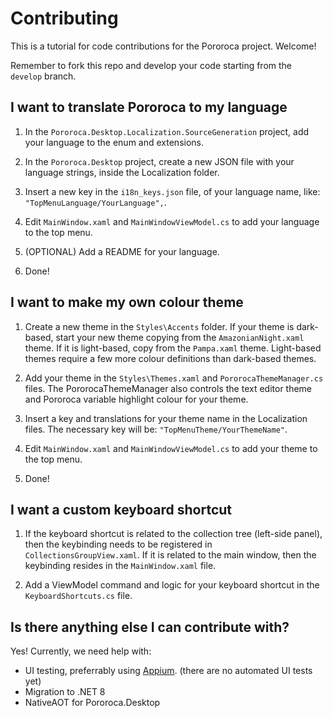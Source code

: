 # Contributing

This is a tutorial for code contributions for the Pororoca project. Welcome!

Remember to fork this repo and develop your code starting from the `develop` branch.

## I want to translate Pororoca to my language

1) In the `Pororoca.Desktop.Localization.SourceGeneration` project, add your language to the enum and extensions.

2) In the `Pororoca.Desktop` project, create a new JSON file with your language strings, inside the Localization folder.

3) Insert a new key in the `i18n_keys.json` file, of your language name, like: `"TopMenuLanguage/YourLanguage",`.

4) Edit `MainWindow.xaml` and `MainWindowViewModel.cs` to add your language to the top menu.

5) (OPTIONAL) Add a README for your language.

6) Done!

## I want to make my own colour theme

1) Create a new theme in the `Styles\Accents` folder. If your theme is dark-based, start your new theme copying from the `AmazonianNight.xaml` theme. If it is light-based, copy from the `Pampa.xaml` theme. Light-based themes require a few more colour definitions than dark-based themes.

2) Add your theme in the `Styles\Themes.xaml` and `PororocaThemeManager.cs` files. The PororocaThemeManager also controls the text editor theme and Pororoca variable highlight colour for your theme.

3) Insert a key and translations for your theme name in the Localization files. The necessary key will be: `"TopMenuTheme/YourThemeName"`.

4) Edit `MainWindow.xaml` and `MainWindowViewModel.cs` to add your theme to the top menu.

5) Done!

## I want a custom keyboard shortcut

1) If the keyboard shortcut is related to the collection tree (left-side panel), then the keybinding needs to be registered in `CollectionsGroupView.xaml`. If it is related to the main window, then the keybinding resides in the `MainWindow.xaml` file.

2) Add a ViewModel command and logic for your keyboard shortcut in the `KeyboardShortcuts.cs` file.

## Is there anything else I can contribute with?

Yes! Currently, we need help with:

* UI testing, preferrably using [Appium](https://github.com/AvaloniaUI/Avalonia/tree/master/tests/Avalonia.IntegrationTests.Appium). (there are no automated UI tests yet)
* Migration to .NET 8
* NativeAOT for Pororoca.Desktop
